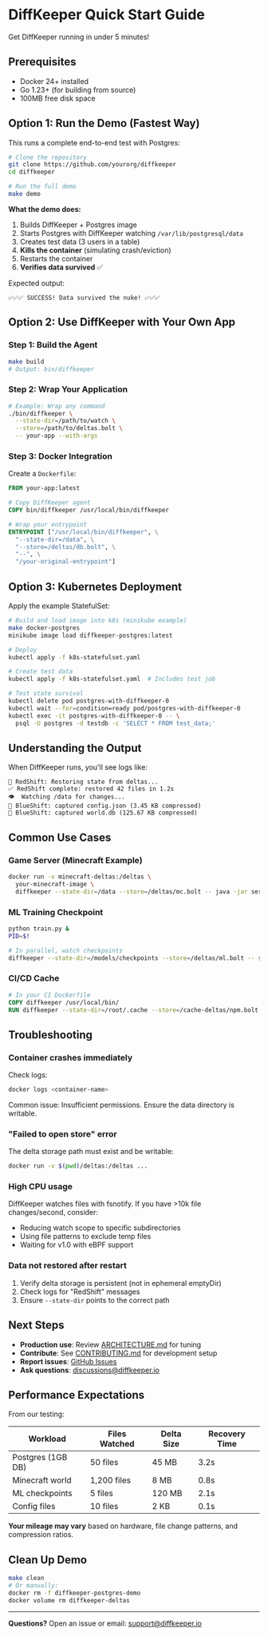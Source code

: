 # DiffKeeper Quick Start Guide

Get DiffKeeper running in under 5 minutes!

## Prerequisites

- Docker 24+ installed
- Go 1.23+ (for building from source)
- 100MB free disk space

## Option 1: Run the Demo (Fastest Way)

This runs a complete end-to-end test with Postgres:

```bash
# Clone the repository
git clone https://github.com/yourorg/diffkeeper
cd diffkeeper

# Run the full demo
make demo
```

**What the demo does:**
1. Builds DiffKeeper + Postgres image
2. Starts Postgres with DiffKeeper watching `/var/lib/postgresql/data`
3. Creates test data (3 users in a table)
4. **Kills the container** (simulating crash/eviction)
5. Restarts the container
6. **Verifies data survived** ✅

Expected output:
```
✅✅✅ SUCCESS! Data survived the nuke! ✅✅✅
```

## Option 2: Use DiffKeeper with Your Own App

### Step 1: Build the Agent

```bash
make build
# Output: bin/diffkeeper
```

### Step 2: Wrap Your Application

```bash
# Example: Wrap any command
./bin/diffkeeper \
  --state-dir=/path/to/watch \
  --store=/path/to/deltas.bolt \
  -- your-app --with-args
```

### Step 3: Docker Integration

Create a `Dockerfile`:

```dockerfile
FROM your-app:latest

# Copy DiffKeeper agent
COPY bin/diffkeeper /usr/local/bin/diffkeeper

# Wrap your entrypoint
ENTRYPOINT ["/usr/local/bin/diffkeeper", \
  "--state-dir=/data", \
  "--store=/deltas/db.bolt", \
  "--", \
  "/your-original-entrypoint"]
```

## Option 3: Kubernetes Deployment

Apply the example StatefulSet:

```bash
# Build and load image into k8s (minikube example)
make docker-postgres
minikube image load diffkeeper-postgres:latest

# Deploy
kubectl apply -f k8s-statefulset.yaml

# Create test data
kubectl apply -f k8s-statefulset.yaml  # Includes test job

# Test state survival
kubectl delete pod postgres-with-diffkeeper-0
kubectl wait --for=condition=ready pod/postgres-with-diffkeeper-0
kubectl exec -it postgres-with-diffkeeper-0 -- \
  psql -U postgres -d testdb -c 'SELECT * FROM test_data;'
```

## Understanding the Output

When DiffKeeper runs, you'll see logs like:

```
🔴 RedShift: Restoring state from deltas...
✅ RedShift complete: restored 42 files in 1.2s
👁️  Watching /data for changes...
🔵 BlueShift: captured config.json (3.45 KB compressed)
🔵 BlueShift: captured world.db (125.67 KB compressed)
```

## Common Use Cases

### Game Server (Minecraft Example)

```bash
docker run -v minecraft-deltas:/deltas \
  your-minecraft-image \
  diffkeeper --state-dir=/data --store=/deltas/mc.bolt -- java -jar server.jar
```

### ML Training Checkpoint

```bash
python train.py &
PID=$!

# In parallel, watch checkpoints
diffkeeper --state-dir=/models/checkpoints --store=/deltas/ml.bolt -- sleep infinity
```

### CI/CD Cache

```dockerfile
# In your CI Dockerfile
COPY diffkeeper /usr/local/bin/
RUN diffkeeper --state-dir=/root/.cache --store=/cache-deltas/npm.bolt -- npm install
```

## Troubleshooting

### Container crashes immediately

Check logs:
```bash
docker logs <container-name>
```

Common issue: Insufficient permissions. Ensure the data directory is writable.

### "Failed to open store" error

The delta storage path must exist and be writable:
```bash
docker run -v $(pwd)/deltas:/deltas ...
```

### High CPU usage

DiffKeeper watches files with fsnotify. If you have >10k file changes/second, consider:
- Reducing watch scope to specific subdirectories
- Using file patterns to exclude temp files
- Waiting for v1.0 with eBPF support

### Data not restored after restart

1. Verify delta storage is persistent (not in ephemeral emptyDir)
2. Check logs for "RedShift" messages
3. Ensure `--state-dir` points to the correct path

## Next Steps

- **Production use**: Review [ARCHITECTURE.md](ARCHITECTURE.md) for tuning
- **Contribute**: See [CONTRIBUTING.md](CONTRIBUTING.md) for development setup
- **Report issues**: [GitHub Issues](https://github.com/yourorg/diffkeeper/issues)
- **Ask questions**: discussions@diffkeeper.io

## Performance Expectations

From our testing:

| Workload | Files Watched | Delta Size | Recovery Time |
|----------|--------------|------------|---------------|
| Postgres (1GB DB) | 50 files | 45 MB | 3.2s |
| Minecraft world | 1,200 files | 8 MB | 0.8s |
| ML checkpoints | 5 files | 120 MB | 2.1s |
| Config files | 10 files | 2 KB | 0.1s |

**Your mileage may vary** based on hardware, file change patterns, and compression ratios.

## Clean Up Demo

```bash
make clean
# Or manually:
docker rm -f diffkeeper-postgres-demo
docker volume rm diffkeeper-deltas
```

---

**Questions?** Open an issue or email: support@diffkeeper.io